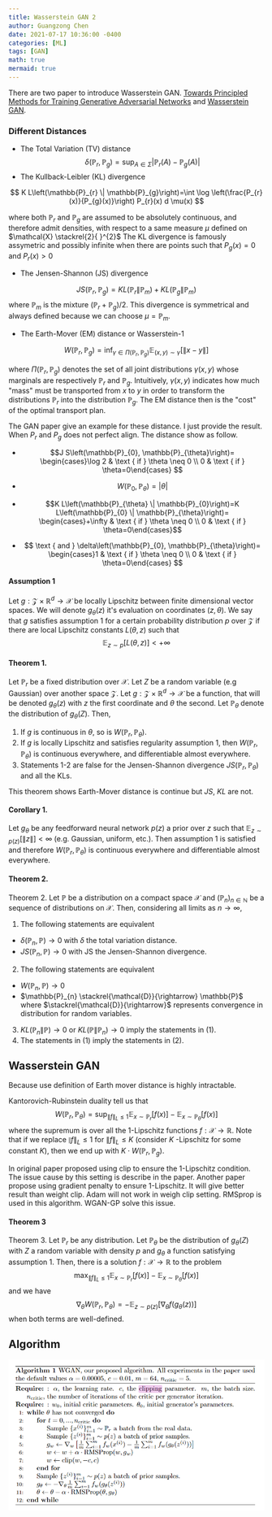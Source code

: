 ```yaml
---
title: Wasserstein GAN 2
author: Guangzong Chen
date: 2021-07-17 10:36:00 -0400
categories: [ML]
tags: [GAN]
math: true
mermaid: true
---
```


There are two paper to introduce Wasserstein GAN.
[Towards Principled Methods for Training Generative Adversarial Networks](https://arxiv.org/abs/1701.04862) and [Wasserstein GAN](https://arxiv.org/abs/1701.07875).

### Different Distances 

- The Total Variation (TV) distance
$$
\delta\left(\mathbb{P}_{r}, \mathbb{P}_{g}\right)=\sup _{A \in \Sigma}\left|\mathbb{P}_{r}(A)-\mathbb{P}_{g}(A)\right|
$$
- The Kullback-Leibler (KL) divergence

$$
K L\left(\mathbb{P}_{r} \| \mathbb{P}_{g}\right)=\int \log \left(\frac{P_{r}(x)}{P_{g}(x)}\right) P_{r}(x) d \mu(x)
$$

where both $\mathbb{P}_{r}$ and $\mathbb{P}_{g}$ are assumed to be absolutely continuous, and therefore admit densities, with respect to a same measure $\mu$ defined on $\mathcal{X} \stackrel{2}{ }^{2}$ The KL divergence is famously assymetric and possibly infinite when there are points such that $P_{g}(x)=0$ and $P_{r}(x)>0$

- The Jensen-Shannon (JS) divergence

$$
J S\left(\mathbb{P}_{r}, \mathbb{P}_{g}\right)=K L\left(\mathbb{P}_{r} \| \mathbb{P}_{m}\right)+K L\left(\mathbb{P}_{g} \| \mathbb{P}_{m}\right)
$$
where $\mathbb{P}_{m}$ is the mixture $\left(\mathbb{P}_{r}+\mathbb{P}_{g}\right) / 2 .$ This divergence is symmetrical and always defined because we can choose $\mu=\mathbb{P}_{m}$.

- The Earth-Mover (EM) distance or Wasserstein-1

$$
W\left(\mathbb{P}_{r}, \mathbb{P}_{g}\right)=\inf _{\gamma \in \Pi\left(\mathbb{P}_{r}, \mathbb{P}_{g}\right)} \mathbb{E}_{(x, y) \sim \gamma}[\|x-y\|]
$$

where $\Pi\left(\mathbb{P}_{r}, \mathbb{P}_{g}\right)$ denotes the set of all joint distributions $\gamma(x, y)$ whose marginals are respectively $\mathbb{P}_{r}$ and $\mathbb{P}_{g}$. Intuitively, $\gamma(x, y)$ indicates how much "mass" must be transported from $x$ to $y$ in order to transform the distributions $\mathbb{P}_{r}$ into the distribution $\mathbb{P}_{g} .$ The EM distance then is the "cost" of the optimal transport plan.

The GAN paper give an example for these distance. I just provide the result.  When $P_r$ and $P_g$ does not perfect align.  The distance show as follow.

- $$J S\left(\mathbb{P}_{0}, \mathbb{P}_{\theta}\right)= \begin{cases}\log 2 & \text { if } \theta \neq 0 \\ 0 & \text { if } \theta=0\end{cases} $$

- $$ W\left(\mathbb{P}_{0}, \mathbb{P}_{\theta}\right)=|\theta|$$

- $$K L\left(\mathbb{P}_{\theta} \| \mathbb{P}_{0}\right)=K L\left(\mathbb{P}_{0} \| \mathbb{P}_{\theta}\right)= \begin{cases}+\infty & \text { if } \theta \neq 0 \\ 0 & \text { if } \theta=0\end{cases}$$

- $$  \text { and } \delta\left(\mathbb{P}_{0}, \mathbb{P}_{\theta}\right)= \begin{cases}1 & \text { if } \theta \neq 0 \\ 0 & \text { if } \theta=0\end{cases}  $$

#### Assumption 1

Let $g: \mathcal{Z} \times \mathbb{R}^{d} \rightarrow \mathcal{X}$ be locally Lipschitz between finite dimensional vector spaces. We will denote $g_{\theta}(z)$ it's evaluation on coordinates $(z, \theta) .$ We say that $g$ satisfies assumption 1 for a certain probability distribution $p$ over $\mathcal{Z}$ if there are local Lipschitz constants $L(\theta, z)$ such that
$$
\mathbb{E}_{z \sim p}[L(\theta, z)]<+\infty
$$

#### Theorem 1.

Let $\mathbb{P}_{r}$ be a fixed distribution over $\mathcal{X} .$ Let $Z$ be a random variable (e.g Gaussian) over another space $\mathcal{Z} .$ Let $g: \mathcal{Z} \times \mathbb{R}^{d} \rightarrow \mathcal{X}$ be a function, that will be denoted $g_{\theta}(z)$ with $z$ the first coordinate and $\theta$ the second. Let $\mathbb{P}_{\theta}$ denote the distribution of $g_{\theta}(Z) .$ Then,
1. If $g$ is continuous in $\theta$, so is $W\left(\mathbb{P}_{r}, \mathbb{P}_{\theta}\right)$.
2. If $g$ is locally Lipschitz and satisfies regularity assumption 1, then $W\left(\mathbb{P}_{r}, \mathbb{P}_{\theta}\right)$ is continuous everywhere, and differentiable almost everywhere.
3. Statements 1-2 are false for the Jensen-Shannon divergence $J S\left(\mathbb{P}_{r}, \mathbb{P}_{\theta}\right)$ and all the KLs.

This theorem shows Earth-Mover distance is continue but $JS$, $KL$ are not.

#### Corollary 1.

Let $g_{\theta}$ be any feedforward neural network $p(z)$ a prior over $z$ such that $\mathbb{E}_{z \sim p(z)}[\|z\|]<\infty$ (e.g. Gaussian, uniform, etc.). Then assumption 1 is satisfied and therefore $W\left(\mathbb{P}_{r}, \mathbb{P}_{\theta}\right)$ is continuous everywhere and differentiable almost everywhere.

#### Theorem 2.

Theorem 2. Let $\mathbb{P}$ be a distribution on a compact space $\mathcal{X}$ and $\left(\mathbb{P}_{n}\right)_{n \in \mathbb{N}}$ be a sequence of distributions on $\mathcal{X} .$ Then, considering all limits as $n \rightarrow \infty$,
1. The following statements are equivalent
- $\delta\left(\mathbb{P}_{n}, \mathbb{P}\right) \rightarrow 0$ with $\delta$ the total variation distance.
- $J S\left(\mathbb{P}_{n}, \mathbb{P}\right) \rightarrow 0$ with JS the Jensen-Shannon divergence.
2. The following statements are equivalent
- $W\left(\mathbb{P}_{n}, \mathbb{P}\right) \rightarrow 0$
- $\mathbb{P}_{n} \stackrel{\mathcal{D}}{\rightarrow} \mathbb{P}$ where $\stackrel{\mathcal{D}}{\rightarrow}$ represents convergence in distribution for random variables.
3. $K L\left(\mathbb{P}_{n} \| \mathbb{P}\right) \rightarrow 0$ or $K L\left(\mathbb{P} \| \mathbb{P}_{n}\right) \rightarrow 0$ imply the statements in (1).
4. The statements in (1) imply the statements in (2).

## Wasserstein GAN

Because use definition of Earth mover distance is highly intractable. 

Kantorovich-Rubinstein duality tell us that
$$
W\left(\mathbb{P}_{r}, \mathbb{P}_{\theta}\right)=\sup _{\|f\|_{L} \leq 1} \mathbb{E}_{x \sim \mathbb{P}_{r}}[f(x)]-\mathbb{E}_{x \sim \mathbb{P}_{\theta}}[f(x)]
$$
where the supremum is over all the 1-Lipschitz functions $f: \mathcal{X} \rightarrow \mathbb{R}$. Note that if we replace $\|f\|_{L} \leq 1$ for $\|f\|_{L} \leq K$ (consider $K$ -Lipschitz for some constant $\left.K\right)$, then we end up with $K \cdot W\left(\mathbb{P}_{r}, \mathbb{P}_{g}\right)$. 

In original paper proposed using clip to ensure the 1-Lipschitz condition. The issue cause by this setting is describe in the paper.  Another paper propose using gradient penalty to ensure 1-Lipschitz. It will give better result than weight clip. Adam will not work in weigh clip setting. RMSprop is used in this algorithm. WGAN-GP solve this issue.

#### Theorem 3 

Theorem 3. Let $\mathbb{P}_{r}$ be any distribution. Let $\mathbb{P}_{\theta}$ be the distribution of $g_{\theta}(Z)$ with $Z$ a random variable with density $p$ and $g_{\theta}$ a function satisfying assumption 1. Then, there is a solution $f: \mathcal{X} \rightarrow \mathbb{R}$ to the problem
$$
\max _{\|f\|_{L} \leq 1} \mathbb{E}_{x \sim \mathbb{P}_{r}}[f(x)]-\mathbb{E}_{x \sim \mathbb{P}_{\theta}}[f(x)]
$$
and we have
$$
\nabla_{\theta} W\left(\mathbb{P}_{r}, \mathbb{P}_{\theta}\right)=-\mathbb{E}_{z \sim p(z)}\left[\nabla_{\theta} f\left(g_{\theta}(z)\right)\right]
$$
when both terms are well-defined.

## Algorithm 

![](https://raw.githubusercontent.com/chen-gz/picBed/master/20210718190440.png)

